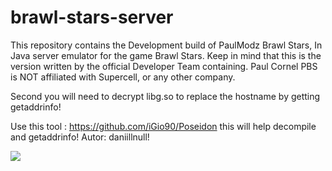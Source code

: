 # brawl-stars-server
This repository contains the Development build of PaulModz Brawl Stars, In Java server emulator for the game Brawl Stars. Keep in mind that this is the version written by the official Developer Team containing. Paul Cornel PBS is NOT affiliated with Supercell, or any other company. 

Second you will need to decrypt libg.so to replace the hostname by getting getaddrinfo!

Use this tool : https://github.com/iGio90/Poseidon this will help decompile and getaddrinfo!
Autor: daniillnull!

![](https://media.discordapp.net/attachments/548833147866054657/550343381692448769/ss.png?width=400&height=235)
